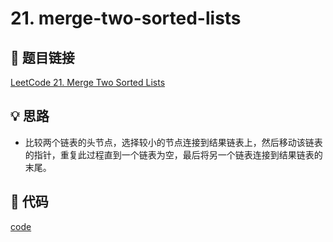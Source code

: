 # 21. merge-two-sorted-lists

## 🔗 题目链接
[LeetCode 21. Merge Two Sorted Lists](https://leetcode.com/problems/merge-two-sorted-lists/)

## 💡 思路

* 比较两个链表的头节点，选择较小的节点连接到结果链表上，然后移动该链表的指针，重复此过程直到一个链表为空，最后将另一个链表连接到结果链表的末尾。

## 🧩 代码

[code](../problems/21.merge-two-sorted-lists.py)
